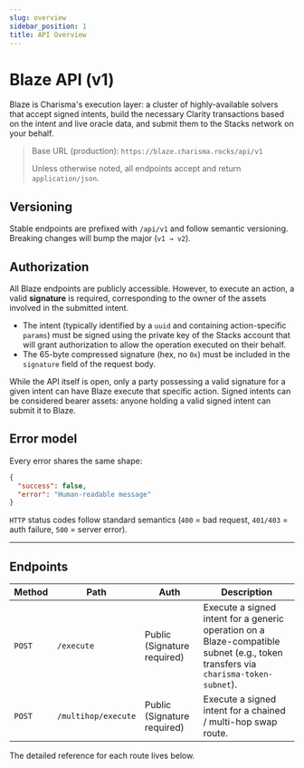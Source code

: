 ```yaml
---
slug: overview
sidebar_position: 1
title: API Overview
---
```


# Blaze API (v1)

Blaze is Charisma's execution layer: a cluster of highly-available solvers that accept signed intents, build the necessary Clarity transactions based on the intent and live oracle data, and submit them to the Stacks network on your behalf.

> Base URL (production): `https://blaze.charisma.rocks/api/v1`
>
> Unless otherwise noted, all endpoints accept and return `application/json`.

## Versioning

Stable endpoints are prefixed with `/api/v1` and follow semantic versioning. Breaking changes will bump the major (`v1 → v2`).

## Authorization

All Blaze endpoints are publicly accessible. However, to execute an action, a valid **signature** is required, corresponding to the owner of the assets involved in the submitted intent.

- The intent (typically identified by a `uuid` and containing action-specific `params`) must be signed using the private key of the Stacks account that will grant authorization to allow the operation executed on their behalf.
- The 65-byte compressed signature (hex, no `0x`) must be included in the `signature` field of the request body.

While the API itself is open, only a party possessing a valid signature for a given intent can have Blaze execute that specific action. Signed intents can be considered bearer assets: anyone holding a valid signed intent can submit it to Blaze.

## Error model

Every error shares the same shape:

```json
{
  "success": false,
  "error": "Human-readable message"
}
```

`HTTP` status codes follow standard semantics (`400` = bad request, `401/403` = auth failure, `500` = server error).

---

## Endpoints

| Method | Path | Auth | Description |
| ------ | ---- | ---- | ----------- |
| `POST` | `/execute` | Public (Signature required) | Execute a signed intent for a generic operation on a Blaze-compatible subnet (e.g., token transfers via `charisma-token-subnet`). |
| `POST` | `/multihop/execute` | Public (Signature required) | Execute a signed intent for a chained / multi-hop swap route. |

The detailed reference for each route lives below. 